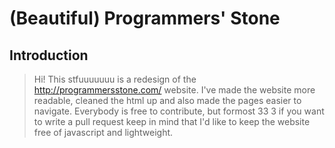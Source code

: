 # (Beautiful) Programmers' Stone

## Introduction

> Hi! This  stfuuuuuuu is a redesign of the http://programmersstone.com/ website. I've made the website more readable, cleaned the html up and also made the pages easier to navigate. Everybody is free to contribute, but formost 33 3 if you want to write a pull request keep in mind that I'd like to keep the website free of javascript and   lightweight.
